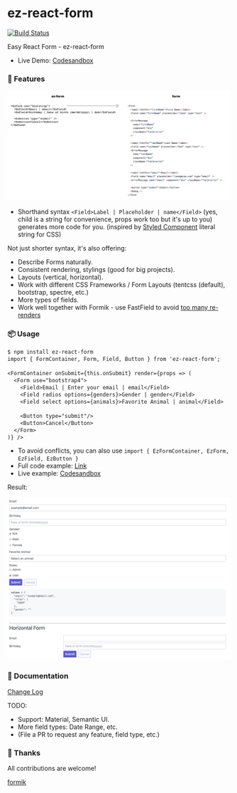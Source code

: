# ez-react-form

[![Build Status](https://travis-ci.org/ngduc/ez-react-form.svg?branch=master)](https://travis-ci.org/ngduc/ez-react-form)

Easy React Form - ez-react-form

- Live Demo: [Codesandbox](https://codesandbox.io/s/l5vxk5o7vq)

### 🌟 Features

[![Screenshot](screenshot-compare.png)](../src/examples/BasicExample.tsx)

- Shorthand syntax `<Field>Label | Placeholder | name</Field>` (yes, child is a string for convenience, props work too but it's up to you) generates more code for you. (inspired by [Styled Component](https://github.com/styled-components/styled-components) literal string for CSS)

Not just shorter syntax, it's also offering:
- Describe Forms naturally.
- Consistent rendering, stylings (good for big projects).
- Layouts (vertical, horizontal).
- Work with different CSS Frameworks / Form Layouts (tentcss (default), bootstrap, spectre, etc.)
- More types of fields.
- Work well together with Formik - use FastField to avoid [too many re-renders](https://twitter.com/jaredpalmer/status/962114095481851910?lang=en)

### 📦 Usage

```JS
$ npm install ez-react-form
import { FormContainer, Form, Field, Button } from 'ez-react-form';

<FormContainer onSubmit={this.onSubmit} render={props => (
  <Form use="bootstrap4">
    <Field>Email | Enter your email | email</Field>
    <Field radios options={genders}>Gender | gender</Field>
    <Field select options={animals}>Favorite Animal | animal</Field>

    <Button type="submit"/>
    <Button>Cancel</Button>
  </Form>
)} />
```
- To avoid conflicts, you can also use `import { EzFormContainer, EzForm, EzField, EzButton }`
- Full code example: [Link](../src/examples/BasicExample.tsx)
- Live example: [Codesandbox](https://codesandbox.io/s/l5vxk5o7vq)

Result:

[![Screenshot](screenshot.png)](../src/examples/BasicExample.tsx)

### 📖 Documentation

[Change Log](/CHANGELOG.md)

TODO:
- Support: Material, Semantic UI.
- More field types: Date Range, etc.
- (File a PR to request any feature, field type, etc.)

### 🙌 Thanks

All contributions are welcome!

[formik](https://github.com/jaredpalmer/formik)